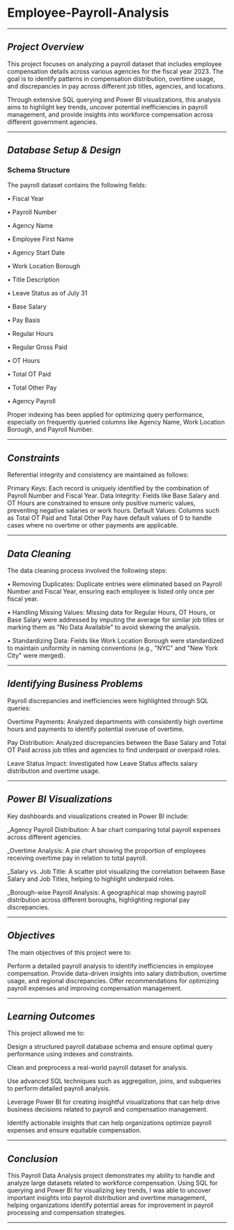 # Employee-Payroll-Analysis

---

## ***Project Overview***

This project focuses on analyzing a payroll dataset that includes employee compensation details across various agencies for the fiscal year 2023. The goal is to identify patterns in compensation distribution, overtime usage, and discrepancies in pay across different job titles, agencies, and locations.

Through extensive SQL querying and Power BI visualizations, this analysis aims to highlight key trends, uncover potential inefficiencies in payroll management, and provide insights into workforce compensation across different government agencies.

---

## ***Database Setup & Design***

### **Schema Structure**
The payroll dataset contains the following fields:

• Fiscal Year

• Payroll Number

• Agency Name

• Employee First Name

• Agency Start Date

• Work Location Borough

• Title Description

• Leave Status as of July 31

• Base Salary

• Pay Basis

• Regular Hours

• Regular Gross Paid

• OT Hours

• Total OT Paid

• Total Other Pay

• Agency Payroll

Proper indexing has been applied for optimizing query performance, especially on frequently queried columns like Agency Name, Work Location Borough, and Payroll Number.

---

## ***Constraints***

Referential integrity and consistency are maintained as follows:

Primary Keys: Each record is uniquely identified by the combination of Payroll Number and Fiscal Year.
Data Integrity: Fields like Base Salary and OT Hours are constrained to ensure only positive numeric values, preventing negative salaries or work hours.
Default Values: Columns such as Total OT Paid and Total Other Pay have default values of 0 to handle cases where no overtime or other payments are applicable.

---

## ***Data Cleaning***

The data cleaning process involved the following steps:

• Removing Duplicates: Duplicate entries were eliminated based on Payroll Number and Fiscal Year, ensuring each employee is listed only once per fiscal year.

• Handling Missing Values: Missing data for Regular Hours, OT Hours, or Base Salary were addressed by imputing the average for similar job titles or marking them as "No Data Available" to avoid skewing the analysis.

• Standardizing Data: Fields like Work Location Borough were standardized to maintain uniformity in naming conventions (e.g., "NYC" and "New York City" were merged).

---

## ***Identifying Business Problems***

Payroll discrepancies and inefficiencies were highlighted through SQL queries:

Overtime Payments: Analyzed departments with consistently high overtime hours and payments to identify potential overuse of overtime.

Pay Distribution: Analyzed discrepancies between the Base Salary and Total OT Paid across job titles and agencies to find underpaid or overpaid roles.

Leave Status Impact: Investigated how Leave Status affects salary distribution and overtime usage.

---

## ***Power BI Visualizations***

Key dashboards and visualizations created in Power BI include:

_Agency Payroll Distribution: A bar chart comparing total payroll expenses across different agencies.

_Overtime Analysis: A pie chart showing the proportion of employees receiving overtime pay in relation to total payroll.

_Salary vs. Job Title: A scatter plot visualizing the correlation between Base Salary and Job Titles, helping to highlight underpaid roles.

_Borough-wise Payroll Analysis: A geographical map showing payroll distribution across different boroughs, highlighting regional pay discrepancies.

---

## ***Objectives***

The main objectives of this project were to:

Perform a detailed payroll analysis to identify inefficiencies in employee compensation.
Provide data-driven insights into salary distribution, overtime usage, and regional discrepancies.
Offer recommendations for optimizing payroll expenses and improving compensation management.

---

## ***Learning Outcomes***

This project allowed me to:

Design a structured payroll database schema and ensure optimal query performance using indexes and constraints.

Clean and preprocess a real-world payroll dataset for analysis.

Use advanced SQL techniques such as aggregation, joins, and subqueries to perform detailed payroll analysis.

Leverage Power BI for creating insightful visualizations that can help drive business decisions related to payroll and compensation management.

Identify actionable insights that can help organizations optimize payroll expenses and ensure equitable compensation.

---

## ***Conclusion***

This Payroll Data Analysis project demonstrates my ability to handle and analyze large datasets related to workforce compensation. Using SQL for querying and Power BI for visualizing key trends, I was able to uncover important insights into payroll distribution and overtime management, helping organizations identify potential areas for improvement in payroll processing and compensation strategies.

---






